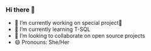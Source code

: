 ### Hi there 👋
- 🔭 I’m currently working on special project💖 
- 🌱 I’m currently learning T-SQL
- 🤔 I’m looking to collaborate on open source projects
- 😄 Pronouns: She/Her

<!--
**ctivir/ctivir** is a ✨ _special_ ✨ repository because its `README.md` (this file) appears on your GitHub profile.

Here are some ideas to get you started:

- 🔭 I’m currently working on ...
- 🌱 I’m currently learning ...
- 👯 I’m looking to collaborate on ...
- 🤔 I’m looking for help with ...
- 💬 Ask me about ...
- 📫 How to reach me: ...
- 😄 Pronouns: ...
- ⚡ Fun fact: ...
-->
